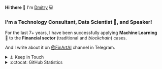 **Hi there** 👋 I'm [Dmitry][aboutme] 💻

### I'm a Technology Consultant, Data Scientist 🔮, and Speaker!

For the last 7+ years, I have been successfully applying **Machine Learning** 🤖 to the **Financial sector** (traditional and *blockchain*) cases. 

And I write about it on [@FinArtAI][finartai] channel in Telegram.

<details>
  <summary>⚓️ Keep in Touch</summary>

  [<img style="width:32px; height:32px; padding:6px;" src="https://cdn.simpleicons.org/stackoverflow/F58025" />][stackoverflow]
  [<img style="width:32px; height:32px; padding:6px;" src="https://cdn.simpleicons.org/twitter/1DA1F2" />][twitter]
  [<img style="width:32px; height:32px; padding:6px;" src="https://cdn.simpleicons.org/linkedin/0A66C2" />][linkedin]

</details>

<details>
  <summary>:octocat: GitHub Statistics</summary>
  
  <div align="center">
    <img src="https://github-readme-stats.vercel.app/api/top-langs?username=codez0mb1e&locale=en&hide_title=false&hide=html,jupyter%20notebook&layout=compact&card_width=320&langs_count=5&theme=github_dark_dimmed&hide_border=false" 
         height="150" alt="languages graph" />
    <img src="https://github-readme-stats.vercel.app/api?username=codez0mb1e&hide_title=false&hide_rank=false&show_icons=true&include_all_commits=true&count_private=true&disable_animations=false&theme=github_dark_dimmed&locale=en&hide_border=false" 
         height="150" alt="stats graph"  />
  </div>
</details>

<!--
🐙 Git 🐧Linux ⚓️Scrum 🐍 Python ☁️DevOps 🐳Docker :octocat: GitHub
-->

[aboutme]: https://www.codeinstinct.pro/2013/04/about.html
[twitter]: https://twitter.com/codez0mb1e
[linkedin]: https://www.linkedin.com/in/dpetukhov/
[stackoverflow]: https://stackoverflow.com/users/1507068/codez0mb1e
[finartai]: https://t.me/finartai
